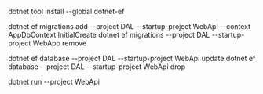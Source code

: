 dotnet tool install --global dotnet-ef

dotnet ef migrations add --project DAL --startup-project WebApi --context AppDbContext InitialCreate
dotnet ef migrations --project DAL --startup-project WebApo remove

dotnet ef database --project DAL --startup-project WebApi update
dotnet ef database --project DAL --startup-project WebApi drop

dotnet run --project WebApi
